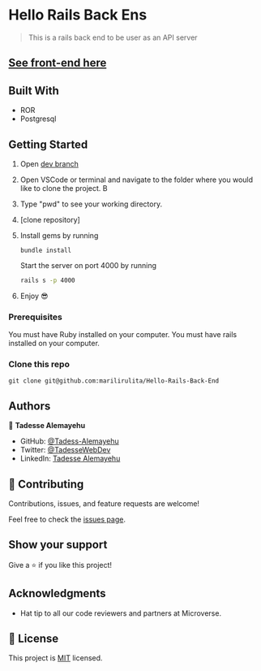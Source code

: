 # Hello Rails Back Ens

> This is a rails back end to be user as an API server

## [See front-end here](https://github.com/Tadesse-Alemayehu/Hello-react-front-end)

## Built With

- ROR
- Postgresql

## Getting Started

1. Open [dev branch](https://github.com/Tadesse-Alemayehu/Hello-Rails-Back-End)
2. Open VSCode or terminal and navigate to the folder where you would like to clone the project.
B
3. Type "pwd" to see your working directory.
4. [clone repository]
5. Install gems by running

   ```rails
   bundle install
   ```

   Start the server on port 4000 by running

   ```bash
   rails s -p 4000
   ```

6. Enjoy 😎

### Prerequisites

You must have Ruby installed on your computer.
You must have rails installed on your computer.

### Clone this repo

`git clone git@github.com:marilirulita/Hello-Rails-Back-End`

## Authors

👤 **Tadesse Alemayehu**

- GitHub: [@Tadess-Alemayehu](https://github.com/Tadesse-Alemayehu)
- Twitter: [@TadesseWebDev](https://twitter.com/TadesseWebDev)
- LinkedIn: [Tadesse Alemayehu](https://www.linkedin.com/in/tadesse-alemayehu-60141a221/)

## 🤝 Contributing

Contributions, issues, and feature requests are welcome!

Feel free to check the [issues page](../../issues/).

## Show your support

Give a ⭐️ if you like this project!

## Acknowledgments

- Hat tip to all our code reviewers and partners at Microverse.

## 📝 License

This project is [MIT](./LICENSE) licensed.

